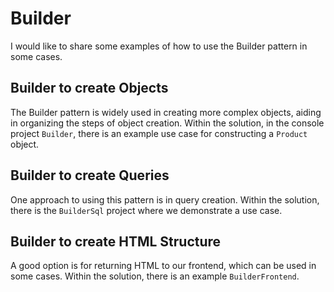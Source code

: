 # Builder

I would like to share some examples of how to use the Builder pattern in some cases.

## Builder to create Objects

The Builder pattern is widely used in creating more complex objects, aiding in organizing the steps of object creation. Within the solution, in the console project `Builder`, there is an example use case for constructing a `Product` object.

## Builder to create Queries

One approach to using this pattern is in query creation. Within the solution, there is the `BuilderSql` project where we demonstrate a use case.

## Builder to create HTML Structure

A good option is for returning HTML to our frontend, which can be used in some cases. Within the solution, there is an example `BuilderFrontend`.
